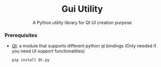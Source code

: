 <div align="center">
<h1 align="center">Gui Utility</h1>

  <p align="center">
    A Python utility library for Qt UI creation purpose
  </p>
</div>

### Prerequisites

- [Qt](https://github.com/mottosso/Qt.py): a module that supports different
python qt bindings (Only needed if you need UI support functionalities)
    ```
    pip install Qt.py
    ```